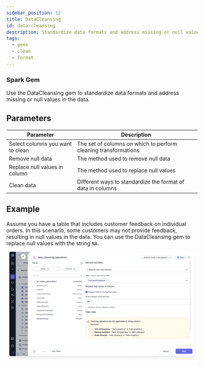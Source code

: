 ```yaml
---
sidebar_position: 12
title: DataCleansing
id: data-cleansing
description: Standardize data formats and address missing or null values in the data.
tags:
  - gems
  - clean
  - format
---
```


<h3><span class="badge">Spark Gem</span></h3>

Use the DataCleansing gem to standardize data formats and address missing or null values in the data.

## Parameters

| Parameter                        | Description                                                     |
| -------------------------------- | --------------------------------------------------------------- |
| Select columns you want to clean | The set of columns on which to perform cleaning transformations |
| Remove null data                 | The method used to remove null data                             |
| Replace null values in column    | The method used to replace null values                          |
| Clean data                       | Different ways to standardize the format of data in columns     |

## Example

Assume you have a table that includes customer feedback on individual orders. In this scenario, some customers may not provide feedback, resulting in null values in the data. You can use the DataCleansing gem to replace null values with the string `NA`.

![Replace null with string](./img/replace-null-with-string.png)

